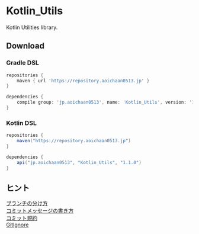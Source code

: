 # Kotlin_Utils
Kotlin Utilities library.

## Download
### Gradle DSL
```gradle
repositories {
    maven { url 'https://repository.aoichaan0513.jp' }
}

dependencies {
    compile group: 'jp.aoichaan0513', name: 'Kotlin_Utils', version: '1.1.0'
}
```

### Kotlin DSL
```gradle
repositories {
    maven("https://repository.aoichaan0513.jp")
}

dependencies {
    api("jp.aoichaan0513", "Kotlin_Utils", "1.1.0")
}
```

## ヒント
[ブランチの分け方](https://qiita.com/hatt0519/items/23ef0866f4abacce7296)<br>
[コミットメッセージの書き方](https://qiita.com/itosho/items/9565c6ad2ffc24c09364)<br>
[コミット規約](https://qiita.com/Kenya/items/f72fba8fecc79d1b090c)<br>
[GitIgnore](https://www.toptal.com/developers/gitignore)
